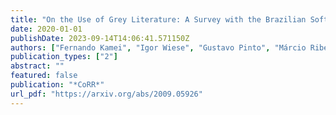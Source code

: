 ```yaml
---
title: "On the Use of Grey Literature: A Survey with the Brazilian Software Engineering Research Community"
date: 2020-01-01
publishDate: 2023-09-14T14:06:41.571150Z
authors: ["Fernando Kamei", "Igor Wiese", "Gustavo Pinto", "Márcio Ribeiro", "Sérgio Soares"]
publication_types: ["2"]
abstract: ""
featured: false
publication: "*CoRR*"
url_pdf: "https://arxiv.org/abs/2009.05926"
---
```


